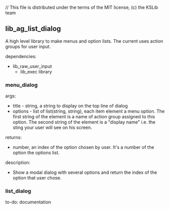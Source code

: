 // This file is distributed under the terms of the MIT license, (c) the KSLib team

## lib_ag_list_dialog

A high level library to make menus and option lists.
The current uses action groups for user input.

dependencies:
  * lib_raw_user_input
    * lib_exec library

### menu_dialog

args:
  * title - string, a string to display on the top line of dialog
  * options - list of list(string, string), each item element a menu
    option. The first string of the element is a name of action group assigned
    to this option. The second string of the element is a "display name"
    i.e. the sting your user will see on his screen.

returns:
  * number, an index of the option chosen by user. It's a number of the option
    the options list.

description:
  * Show a modal dialog with several options and return the index of the option
    that user chose.

### list_dialog

to-do: documentation
